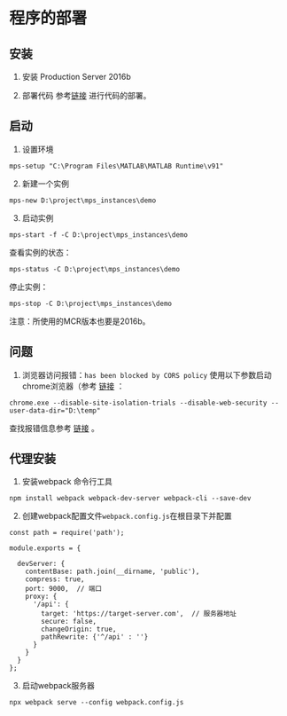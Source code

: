 # 程序的部署

## 安装 
1. 安装 Production Server 2016b

2. 部署代码
参考[链接](https://github.com/OpenHUTB/matlab/blob/master/help/compiler_sdk/mps_restfuljson/example-web-based-bond-pricing-tool-using-javascript_zh_CN.html) 进行代码的部署。


## 启动
1. 设置环境
```shell
mps-setup "C:\Program Files\MATLAB\MATLAB Runtime\v91"
```

2. 新建一个实例
```shell
mps-new D:\project\mps_instances\demo
```

3. 启动实例
```shell
mps-start -f -C D:\project\mps_instances\demo
```
查看实例的状态：
```shell
mps-status -C D:\project\mps_instances\demo
```

停止实例：
```shell
mps-stop -C D:\project\mps_instances\demo
```

注意：所使用的MCR版本也要是2016b。

## 问题
1. 浏览器访问报错：`has been blocked by CORS policy`
使用以下参数启动chrome浏览器（参考 [链接](https://stackoverflow.com/questions/3102819/disable-same-origin-policy-in-chrome) ：
```shell
chrome.exe --disable-site-isolation-trials --disable-web-security --user-data-dir="D:\temp"
```
查找报错信息参考 [链接](https://ww2.mathworks.cn/help/mps/restfuljson/troubleshooting-restful-api-errors.html) 。


## 代理安装

1. 安装webpack 命令行工具
```shell
npm install webpack webpack-dev-server webpack-cli --save-dev
```

2. 创建webpack配置文件`webpack.config.js`在根目录下并配置
```
const path = require('path');

module.exports = {
  
  devServer: {
    contentBase: path.join(__dirname, 'public'), 
    compress: true,
    port: 9000,  // 端口
    proxy: {
      '/api': { 
        target: 'https://target-server.com',  // 服务器地址
        secure: false,
        changeOrigin: true,
        pathRewrite: {'^/api' : ''}
      }
    }
  }
};
```

3. 启动webpack服务器
```shell
npx webpack serve --config webpack.config.js
```
